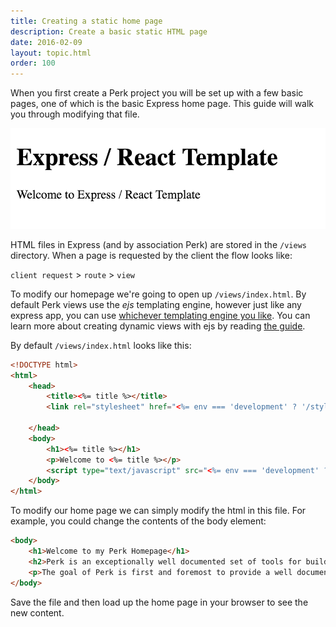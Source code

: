 ```yaml
---
title: Creating a static home page
description: Create a basic static HTML page
date: 2016-02-09
layout: topic.html
order: 100
---
```


When you first create a Perk project you will be set up with a few basic pages, one of which is the basic Express home page. This guide will walk you through modifying that file.

![Basic Express Homepage](/assets/images/guides/creating-a-static-home-page/basic-express.png)

HTML files in Express (and by association Perk) are stored in the `/views` directory. When a page is requested by the client the flow looks like:

`client request` > `route` > `view`

To modify our homepage we're going to open up `/views/index.html`. By default Perk views use the *ejs* templating engine, however just like any express app, you can use [whichever templating engine you like](http://expressjs.com/en/guide/using-template-engines.html). You can learn more about creating dynamic views with ejs by reading [the guide](/v1/guides/creating-a-dynamic-view-with-ejs.html).

By default `/views/index.html` looks like this:

```html
<!DOCTYPE html>
<html>
	<head>
		<title><%= title %></title>
		<link rel="stylesheet" href="<%= env === 'development' ? '/styles/main.scss.css' : '/styles/main.scss.min.css?'+version %>" />

	</head>
	<body>
		<h1><%= title %></h1>
		<p>Welcome to <%= title %></p>
		<script type="text/javascript" src="<%= env === 'development' ? '/scripts/bundle.js' : '/scripts/bundle.min.js?'+version %>"></script>
	</body>
</html>
```

To modify our home page we can simply modify the html in this file. For example, you could change the contents of the body element:

```html
<body>
	<h1>Welcome to my Perk Homepage</h1>
	<h2>Perk is an exceptionally well documented set of tools for building node web applications.</h2>
	<p>The goal of Perk is first and foremost to provide a well documented set of tools for building node web applications. Perk also aims to get you up and running quickly, while still providing you the flexibility to build production ready node apps. With these goals in mind, Perk is built on top of Passport, Express, Redis, and Knex and doesn't try to hide it. This provides node newbies with a sane set of default tools while still giving more seasoned developers the opportunity to switch out a library here or there if they choose.</p>
</body>
```

Save the file and then load up the home page in your browser to see the new content.